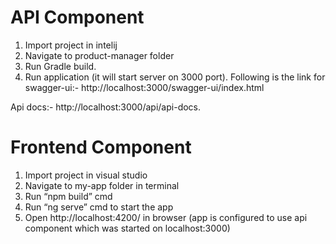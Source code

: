 # API Component 

1. Import project in intelij
2. Navigate to product-manager folder 
3. Run Gradle build.
4. Run application (it will start server on 3000 port). Following is the link for swagger-ui:- 
http://localhost:3000/swagger-ui/index.html

Api docs:- http://localhost:3000/api/api-docs. 


# Frontend Component 
1. Import project in visual studio 
2. Navigate to my-app folder in terminal
3. Run “npm build” cmd  
4. Run “ng serve” cmd to start the app
5. Open http://localhost:4200/  in browser (app is configured to use api component which was started on localhost:3000)
